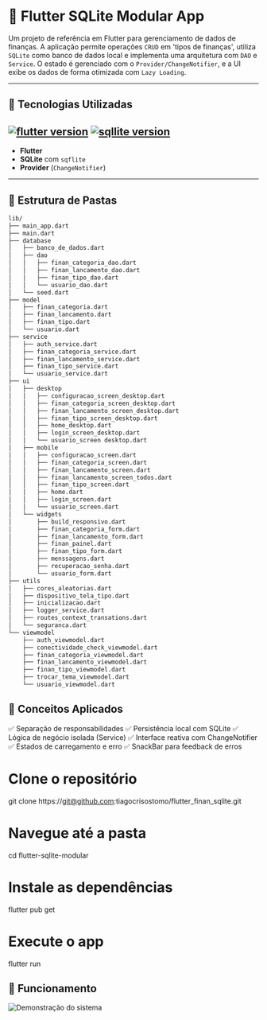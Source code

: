 # 📱 Flutter SQLite Modular App

Um projeto de referência em Flutter para gerenciamento de dados de finanças. A aplicação permite operações `CRUD` em 'tipos de finanças', utiliza `SQLite` como banco de dados local e implementa uma arquitetura com `DAO` e `Service`. O estado é gerenciado com o `Provider/ChangeNotifier`, e a UI exibe os dados de forma otimizada com `Lazy Loading`.

---

## 🚀 Tecnologias Utilizadas

## [![flutter version](https://img.shields.io/badge/flutter%20%20-blue?style=for-the-badge&logo=flutter)](https://flutter.dev/) [![sqllite version](https://img.shields.io/badge/sqlite%20%20-darkblue?style=for-the-badge&logo=Sqlite)](https://sqlite.org/)

- **Flutter**
- **SQLite** com `sqflite`
- **Provider** (`ChangeNotifier`)
---

## 📂 Estrutura de Pastas

```bash
lib/
├── main_app.dart
├── main.dart
├── database
│   ├── banco_de_dados.dart
│   ├── dao
│   │   ├── finan_categoria_dao.dart
│   │   ├── finan_lancamento_dao.dart
│   │   ├── finan_tipo_dao.dart
│   │   └── usuario_dao.dart
│   └── seed.dart
├── model
│   ├── finan_categoria.dart
│   ├── finan_lancamento.dart
│   ├── finan_tipo.dart
│   └── usuario.dart
├── service
│   ├── auth_service.dart
│   ├── finan_categoria_service.dart
│   ├── finan_lancamento_service.dart
│   ├── finan_tipo_service.dart
│   └── usuario_service.dart
├── ui
│   ├── desktop
│   │   ├── configuracao_screen_desktop.dart
│   │   ├── finan_categoria_screen_desktop.dart
│   │   ├── finan_lancamento_screen_desktop.dart
│   │   ├── finan_tipo_screen_desktop.dart
│   │   ├── home_desktop.dart
│   │   ├── login_screen_desktop.dart
│   │   └── usuario_screen desktop.dart
│   ├── mobile
│   │   ├── configuracao_screen.dart
│   │   ├── finan_categoria_screen.dart
│   │   ├── finan_lancamento_screen.dart
│   │   ├── finan_lancamento_screen_todos.dart
│   │   ├── finan_tipo_screen.dart
│   │   ├── home.dart
│   │   ├── login_screen.dart
│   │   └── usuario_screen.dart
│   └── widgets
│       ├── build_responsivo.dart
│       ├── finan_categoria_form.dart
│       ├── finan_lancamento_form.dart
│       ├── finan_painel.dart
│       ├── finan_tipo_form.dart
│       ├── menssagens.dart
│       ├── recuperacao_senha.dart
│       └── usuario_form.dart
├── utils
│   ├── cores_aleatorias.dart
│   ├── dispositivo_tela_tipo.dart
│   ├── inicializacao.dart
│   ├── logger_service.dart
│   ├── routes_context_transations.dart
│   └── seguranca.dart
└── viewmodel
    ├── auth_viewmodel.dart
    ├── conectividade_check_viewmodel.dart
    ├── finan_categoria_viewmodel.dart
    ├── finan_lancamento_viewmodel.dart
    ├── finan_tipo_viewmodel.dart
    ├── trocar_tema_viewmodel.dart
    └── usuario_viewmodel.dart
```

## 🧠 Conceitos Aplicados
✅ Separação de responsabilidades
✅ Persistência local com SQLite
✅ Lógica de negócio isolada (Service)
✅ Interface reativa com ChangeNotifier
✅ Estados de carregamento e erro
✅ SnackBar para feedback de erros

# Clone o repositório
git clone https://git@github.com:tiagocrisostomo/flutter_finan_sqlite.git

# Navegue até a pasta
cd flutter-sqlite-modular

# Instale as dependências
flutter pub get

# Execute o app
flutter run

## 📸 Funcionamento
![Demonstração do sistema](demo.gif)
